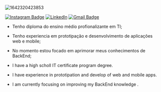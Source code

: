 ![1642320423853](https://user-images.githubusercontent.com/48784001/203785020-2b4826c1-7ddb-4de8-b65b-ebf6e04c5290.jpeg)

[![Instagram Badge](https://img.shields.io/badge/-biel_trojack-purple?style=flat-square&logo=instagram&logoColor=white&link=https://instagram.com/biel_trojack/)](https://instagram.com/biel_trojack)
[![Linkedln](https://img.shields.io/badge/LinkedIn-0077B5?style=flat-square&logo=linkedin&logoColor=white)](https://www.linkedin.com/in/gabriel-trojack-347879200/)
[![Gmail Badge](https://img.shields.io/badge/-Gmail-c14438?style=flat-square&logo=Gmail&logoColor=white&link=mailto:trojackgabriel@gmail.com)](mailto:trojackgabriel@gmail.com)

+ Tenho diploma do ensino médio profionalizante em TI;
+ Tenho experiencia em prototipação e desenvolvimento de aplicações web e mobile;
+ No momento estou focado em aprimorar meus conhecimentos de BackEnd;

+ I have a high scholl IT certificate program degree.
+ I have experience in prototipation and develop of web and mobile apps.
+ I am currently focusing on improving my BackEnd knowledge .
